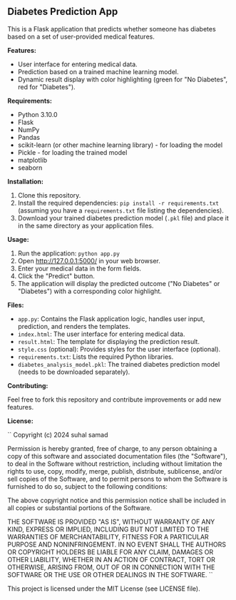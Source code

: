 ## Diabetes Prediction App

This is a Flask application that predicts whether someone has diabetes based on a set of user-provided medical features.

**Features:**

* User interface for entering medical data.
* Prediction based on a trained machine learning model.
* Dynamic result display with color highlighting (green for "No Diabetes", red for "Diabetes").

**Requirements:**

* Python 3.10.0
* Flask
* NumPy
* Pandas
* scikit-learn (or other machine learning library) - for loading the model
* Pickle - for loading the trained model
* matplotlib
* seaborn
  

**Installation:**

1. Clone this repository.
2. Install the required dependencies: `pip install -r requirements.txt` (assuming you have a `requirements.txt` file listing the dependencies).
3. Download your trained diabetes prediction model (`.pkl` file) and place it in the same directory as your application files.

**Usage:**

1. Run the application: `python app.py`
2. Open http://127.0.0.1:5000/ in your web browser.
3. Enter your medical data in the form fields.
4. Click the "Predict" button.
5. The application will display the predicted outcome ("No Diabetes" or "Diabetes") with a corresponding color highlight.

**Files:**

* `app.py`: Contains the Flask application logic, handles user input, prediction, and renders the templates.
* `index.html`: The user interface for entering medical data.
* `result.html`: The template for displaying the prediction result.
* `style.css` (optional): Provides styles for the user interface (optional).
* `requirements.txt`: Lists the required Python libraries.
* `diabetes_analysis_model.pkl`: The trained diabetes prediction model (needs to be downloaded separately).

**Contributing:**

Feel free to fork this repository and contribute improvements or add new features. 

**License:**

``
Copyright (c) 2024 suhal samad

Permission is hereby granted, free of charge, to any person obtaining a copy
of this software and associated documentation files (the "Software"), to deal
in the Software without restriction, including without limitation the rights
to use, copy, modify, merge, publish, distribute, sublicense, and/or sell
copies of the Software, and to permit persons to whom the Software is
furnished to do so, subject to the following conditions:

The above copyright notice and this permission notice shall be included in all
copies or substantial portions of the Software.

THE SOFTWARE IS PROVIDED "AS IS", WITHOUT WARRANTY OF ANY KIND, EXPRESS OR
IMPLIED, INCLUDING BUT NOT LIMITED TO THE WARRANTIES OF MERCHANTABILITY,
FITNESS FOR A PARTICULAR PURPOSE AND NONINFRINGEMENT. IN NO EVENT SHALL THE
AUTHORS OR COPYRIGHT HOLDERS BE LIABLE FOR ANY CLAIM, DAMAGES OR OTHER
LIABILITY, WHETHER IN AN ACTION OF CONTRACT, TORT OR OTHERWISE, ARISING FROM,
OUT OF OR IN CONNECTION WITH THE SOFTWARE OR THE USE OR OTHER DEALINGS IN THE
SOFTWARE.
``

This project is licensed under the MIT License (see LICENSE file).
